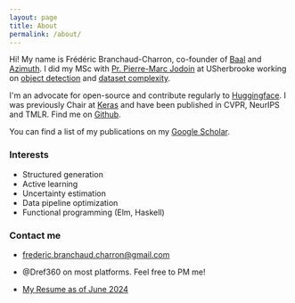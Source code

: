 ```yaml
---
layout: page
title: About
permalink: /about/
---
```


Hi!
My name is Frédéric Branchaud-Charron, co-founder of [Baal](https://baal.readthedocs.io) and [Azimuth](https://servicenow.github.io/azimuth). I did my MSc with [Pr. Pierre-Marc Jodoin](https://jodoin.github.io/) at USherbrooke working on [object detection](https://tcd.miovision.com/) and [dataset complexity](https://arxiv.org/abs/1905.07299). 

I'm an advocate for open-source and contribute regularly to [Huggingface](https://huggingface.co). I was previously Chair at [Keras](keras.io) and have been published in CVPR, NeurIPS and TMLR. Find me on [Github](https://github.com/Dref360).

You can find a list of my publications on my [Google Scholar](https://scholar.google.com/citations?user=pHQH5TcAAAAJ&hl=en).


### Interests
* Structured generation
* Active learning
* Uncertainty estimation
* Data pipeline optimization
* Functional programming (Elm, Haskell)

### Contact me

* [frederic.branchaud.charron@gmail.com](mailto:frederic.branchaud.charron@gmail.com)

* @Dref360 on most platforms. Feel free to PM me!

* [My Resume as of June 2024](/images/resume.pdf)
